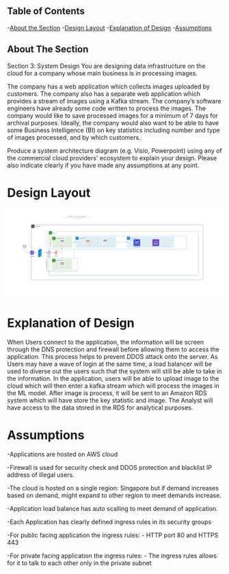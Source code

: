 ## Table of Contents
-[About the Section](#about-the-section)
-[Design Layout](#design-layout)
-[Explanation of Design](#explanation-of-design)
-[Assumptions](#assumptions)
<!-- ABOUT THE SECTION -->
## About The Section
Section 3: System Design
You are designing data infrastructure on the cloud for a company whose main business is in processing images.

The company has a web application which collects images uploaded by customers. The company also has a separate web application which provides a stream of images using a Kafka stream. The company’s software engineers have already some code written to process the images. The company would like to save processed images for a minimum of 7 days for archival purposes. Ideally, the company would also want to be able to have some Business Intelligence (BI) on key statistics including number and type of images processed, and by which customers.

Produce a system architecture diagram (e.g. Visio, Powerpoint) using any of the commercial cloud providers' ecosystem to explain your design. Please also indicate clearly if you have made any assumptions at any point.

<!-- Design Layout -->
# Design Layout
![Alt text](https://github.com/darrenCWJ/dataeng_test/blob/master/Section%203/Section%203_System%20Design.png)


<!-- Explanation of Design -->
# Explanation of Design
When Users connect to the application, the information will be screen through the DNS protection and firewall before allowing them to access the application. This process helps to prevent DDOS attack onto the server. As Users may have a wave of login at the same time, a load balancer will be used to diverse out the users such that the system will still be able to take in the information. In the application, users will be able to upload image to the cloud which will then enter a kafka stream which will process the images in the ML model. After image is process, it will be sent to an Amazon RDS system which will have store the key statistic and image. The Analyst will have access to the data stored in the RDS for analytical purposes.

<!-- Assumptions -->
# Assumptions
-Applications are hosted on AWS cloud

-Firewall is used for security check and DDOS protection and blacklist IP address of illegal users.

-The cloud is hosted on a single region: Singapore but if demand increases based on demand, might expand to other region to meet demands increase.

-Application load balance has auto scalling to meet demand of application. 

-Each Application has clearly defined ingress rules in its security groups

-For public facing application the ingress rules:
	- HTTP port 80 and HTTPS 443

-For private facing application the ingress rules:
	- The ingress rules allows for it to talk to each other only in the private subnet
